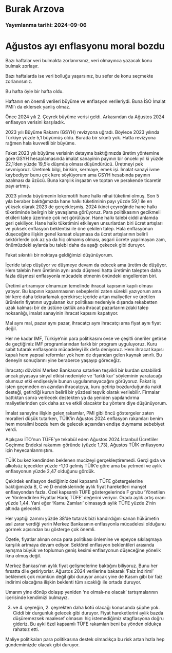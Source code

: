 # Burak Arzova

### Yayımlanma tarihi: 2024-09-06

# Ağustos ayı enflasyonu moral bozdu

Bazı haftalar veri bulmakta zorlanırsınız, veri olmayınca yazacak konu bulmak zorlaşır.

Bazı haftalarda ise veri bolluğu yaşarsınız, bu sefer de konu seçmekte zorlanırsınız.

Bu hafta öyle bir hafta oldu.

Haftanın en önemli verileri büyüme ve enflasyon verileriydi. Buna İSO İmalat PMI’ı da eklersek yanlış olmaz.

Önce 2024 yılı 2. Çeyrek büyüme verisi geldi. Arkasından da Ağustos 2024 enflasyon verisini karşıladık.

2023 yılı Büyüme Rakamı (GSYH) revizyona uğradı. Böylece 2023 yılında Türkiye yüzde 5,1 büyümüş oldu. Burada bir sıkıntı yok. Hatta revizyona rağmen hala kuvvetli bir büyüme.

Fakat 2023 yılı büyüme verisinin detayına baktığımızda üretim yöntemine göre GSYH hesaplamasında imalat sanayinin payının bir önceki yıl ki yüzde 22,1’den yüzde 19,5’e düşmüş olması düşündürücü. Üretmeyi pek sevmiyoruz. Üretmek bilgi, birikim, sermaye, emek işi. İmalat sanayi ivme kaybediyor bunu çok kere söylüyorum ama GSYH hesabında payının azalması da üzücü. Buna karşılık inşaatın ve toptan ve perakende ticaretin payı artmış.

2023 yılında büyümenin lokomotifi hane halkı nihai tüketimi olmuş. Son 5 yıla beraber baktığımızda hane halkı tüketiminin payı yüzde 59,1 ile en yüksek olarak 2023 de gerçekleşmiş. 2024 ikinci çeyreğinde hane halkı tüketiminde belirgin bir yavaşlama görüyoruz. Para politikasının gecikmeli etkileri talep üzerinde çok net görülüyor. Hane halkı talebi ciddi anlamda geri çekiliyor. Hane halkı tüketimini etkileyen unsurlardan biri ücret artışları ve yüksek enflasyon beklentisi ile öne çekilen talep. Hala enflasyonun düşeceğine ilişkin genel kanaat oluşmasa da ücret artışlarının belirli sektörlerde çok az ya da hiç olmamış olması, asgari ücrete yapılmayan zam, önümüzdeki aylarda bu talebi daha da aşağı çekecek gibi duruyor.

Fakat sıkıntılı bir noktaya geldiğimizi düşünüyorum.

İçeride talep düşüyor ve düşmeye devam da edecek ama üretim de düşüyor. Hem talebin hem üretimin aynı anda düşmesi hatta üretimin talepten daha fazla düşmesi enflasyonla mücadele etmenin önündeki engellerden biri.



Üretimi artıramıyor olmamızın temelinde ihracat kapısının kapılı olması yatıyor. Bu kapının kapanmasının sebeplerini zaten sürekli yazıyorum ama bir kere daha tekrarlamak gerekirse; içeride artan maliyetler ve üretilen ürünlerin fiyatının uygulanan kur politikası nedeniyle dışarıda rekabetten uzak kalması bir de üstüne üstlük ana ihracat pazarlarımızdaki talep noksanlığı, imalat sanayinin ihracat kapısını kapatıyor.

Mal aynı mal, pazar aynı pazar, ihracatçı aynı ihracatçı ama fiyat aynı fiyat değil.

Her ne kadar IMF, Türkiye’nin para politikasını övse ve çeşitli öneriler getirse de geçtiğimiz IMF programlarından farklı bir program uyguluyoruz. Kuru sabit tutarak enflasyonla mücadeleyi ilk defa deniyoruz. Hem ihracat kapısı kapalı hem yapısal reformlar yok hem de dışarıdan gelen kaynak sınırlı. Bu deneyin sonuçlarını yine beraberce yaşayıp göreceğiz.

İhracatçı dövizini Merkez Bankasına satarken teşvikli bir kurdan satabilirdi ancak piyasaya sinyal etkisi nedeniyle ve ‘farklı kur’ söyleminin yaratacağı olumsuz etki endişesiyle bunun uygulanmayacağını görüyoruz. Fakat iş işten geçmeden en azından ihracatçıya, kuru getirip bozdurduğunda nakit desteği, getirdiği kurun belirli bir yüzdesi teşvik olarak verilebilir. Firmalar battıktan sonra verilecek destekten ya da yeniden yapılandırma maliyetlerinden çok daha az ve etkili olacaktır bu yöntem diye düşünüyorum.

İmalat sanayine ilişkin gelen rakamlar, PMI gibi öncü göstergeler zaten moralleri düşük tutarken, TÜİK’in Ağustos 2024 enflasyon rakamları benim hem moralimi bozdu hem de gelecek açısından endişe duymama sebebiyet verdi.

Açıkçası İTO’nun TÜFE’ye tekabül eden Ağustos 2024 İstanbul Ücretliler Geçinme Endeksi rakamını göründe (yüzde 1,73), Ağustos TÜİK enflasyonu için heyecanlanmıştım.



TÜİK bu kez kendinden beklenen mucizeyi gerçekleştiremedi. Gerçi gıda ve alkolsüz içecekler yüzde -1,10 gelmiş TÜİK’e göre ama bu yetmedi ve aylık enflasyonun yüzde 2,47 olduğunu gördük.

Çekirdek enflasyon dediğimiz özel kapsamlı TÜFE göstergelerine baktığımızda B, C ve D endekslerinde aylık fiyat hareketleri manşet enflasyondan fazla. Özel kapsamlı TÜFE göstergelerinde F grubu ‘Yönetilen ve Yönlendirilen Fiyatlar Hariç TÜFE’ değerini veriyor. Orada aylık artış oranı yüzde 1,44. Yani eğer ‘Kamu Zamları’ olmasaydı aylık TÜFE yüzde 2’nin altında gelecekti.

Her yaptığı zammı yüzde 38’de tutarak bizi kandırdığını sanan hükümetin asıl zarar verdiği yerin Merkez Bankasının enflasyonla mücadelesi olduğunu görmek açısından bu gösterge çok önemli.

Özetle, fiyatlar alınan onca para politikası önlemine ve epeyce sıkılaşmaya karşılık artmaya devam ediyor. Sektörel enflasyon beklentileri arasında ayrışma büyük ve toplumun geniş kesimi enflasyonun düşeceğine yönelik ikna olmuş değil.

Merkez Bankası’nın aylık fiyat gelişmelerine baktığını biliyoruz. Bunu her fırsatta dile getiriyorlar. Ağustos 2024 verilerine bakarak ‘Faiz İndirimi’ beklemek çok mümkün değil gibi duruyor ancak yine de Kasım gibi bir faiz indirimi olacağına ilişkin beklenti tüm sıcaklığı ile ortada duruyor.

Umarım yine dönüp dolaşıp yeniden ‘ne olmalı-ne olacak’ tartışmalarının içerisinde kendimizi bulmayız.

3. ve 4. çeyreğin, 2. çeyrekten daha kötü olacağı konusunda şüphe yok. Ciddi bir durgunluk gelecek gibi duruyor. Fiyat hareketlerini aylık bazda düşüremezsek maalesef olmasını hiç istemediğimiz stagflasyona doğru gideriz. Bu ayki özel kapsamlı TÜFE rakamları beni bu yönden oldukça rahatsız etti.

Maliye politikaları para politikasına destek olmadıkça bu risk artan hızla hep gündemimizde olacak gibi duruyor.



